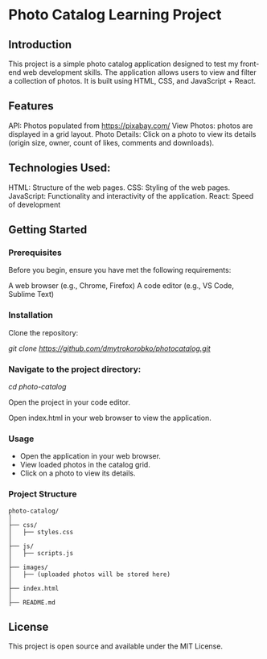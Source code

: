 # Photo Catalog Learning Project
## Introduction
This project is a simple photo catalog application designed to test my front-end web development skills. The application allows users to view and filter a collection of photos. It is built using HTML, CSS, and JavaScript + React.

## Features
API: Photos populated from https://pixabay.com/
View Photos: photos are displayed in a grid layout.
Photo Details: Click on a photo to view its details (origin size, owner, count of likes, comments and downloads).

## Technologies Used:
HTML: Structure of the web pages.
CSS: Styling of the web pages.
JavaScript: Functionality and interactivity of the application.
React: Speed of development

## Getting Started

### Prerequisites
Before you begin, ensure you have met the following requirements:

A web browser (e.g., Chrome, Firefox)
A code editor (e.g., VS Code, Sublime Text)

### Installation
Clone the repository:

*git clone https://github.com/dmytrokorobko/photocatalog.git*

### Navigate to the project directory:

*cd photo-catalog*

Open the project in your code editor.

Open index.html in your web browser to view the application.

### Usage
* Open the application in your web browser.
* View loaded photos in the catalog grid.
* Click on a photo to view its details.

### Project Structure
```
photo-catalog/
│
├── css/
│   ├── styles.css
│
├── js/
│   ├── scripts.js
│
├── images/
│   ├── (uploaded photos will be stored here)
│
├── index.html
│
├── README.md
```

## License
This project is open source and available under the MIT License.